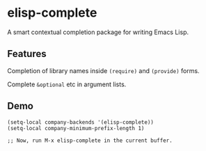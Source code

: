 # elisp-complete

A smart contextual completion package for writing Emacs Lisp.

## Features

Completion of library names inside `(require)` and `(provide)` forms.

Complete `&optional` etc in argument lists.

## Demo

```
(setq-local company-backends '(elisp-complete))
(setq-local company-minimum-prefix-length 1)

;; Now, run M-x elisp-complete in the current buffer.
```
